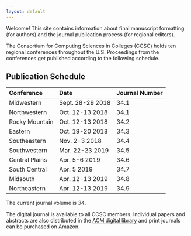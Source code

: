 ```yaml
---
layout: default
---
```

Welcome! This site contains information about  final manuscript formatting (for authors) and the journal publication process (for regional editors).

The Consortium for Computing Sciences in Colleges (CCSC) holds ten regional conferences throughout the U.S. Proceedings from the conferences get published according to the following schedule.

## Publication Schedule

| Conference | Date | Journal Number |
|:-------------|:------------------|:------|
| Midwestern | Sept. 28-29 2018 | 34.1 |
| Northwestern | Oct. 12-13 2018   | 34.1 |
| Rocky Mountain | Oct. 12-13 2018 | 34.2 |
| Eastern | Oct. 19-20 2018 | 34.3 |
| Southeastern | Nov. 2-3 2018 | 34.4 |
| Southwestern | Mar. 22-23 2019 | 34.5 |
| Central Plains | Apr. 5-6 2019 | 34.6 |
| South Central | Apr. 5 2019 | 34.7 |
| Midsouth | Apr. 12-13 2019 | 34.8 |
| Northeastern | Apr. 12-13 2019 | 34.9 |

The current journal volume is _34_.

The digital journal is available to all CCSC members. Individual papers and
abstracts are also distributed in the [ACM digital library](https://dl.acm.org/pub.cfm?id=J420) and print journals can be purchased
on Amazon.
